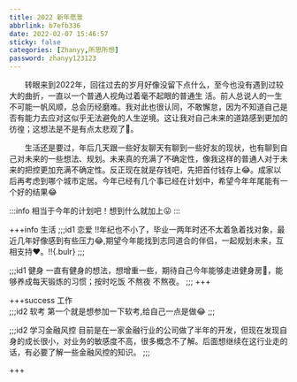 ```yaml
---
title: 2022 新年愿景
abbrlink: b7efb336
date: 2022-02-07 15:46:57
sticky: false
categories: [Zhanyy,所思所想]
password: zhanyy123123
---
```

​	&emsp;&emsp;转眼来到2022年，回往过去的岁月好像没留下点什么，至今也没有遇到过较大的曲折，一直以一个普通人视角过着毫不起眼的普通生
活。前人总说人的一生不可能一帆风顺，总会历经磨难。我对此也很认同，不敢懈怠，因为不知道自己是否有能力去应对这似乎无法避免的人生逆境。这让我对自己未来的道路感到更加的彷徨；这想法是不是有点太悲观了:clown_face:。

​	&emsp;&emsp;生活还是要过，年后几天跟一些好友聊天有聊到一些好友的现状，也有聊到自己对未来的一些想法、规划。未来真的充满了不确定性，像我这样的普通人对于未来的把控更加充满不确定性。反正现在就是存钱吧，先把首付钱存上:joy:。成家以后再考虑到哪个城市定居。今年已经有几个事已经在计划中，希望今年年尾能有一个好的结果:joy:

:::info
相当于今年的计划吧！想到什么就加上:stuck_out_tongue:
:::

+++info 生活
;;;id1 恋爱 
!!年纪也不小了，毕业一两年时还不太着急着找对象，最近几年好像感到有些压力:joy:,期望今年能找到志同道合的伴侣，一起规划未来，互相支持:heart:。!!{.bulr} 
;;;

;;;id1 健身
一直有健身的想法，想增重一些，期待自己今年能够走进健身房:muscle:，能够养成每天锻炼的习惯；按时吃饭 不熬夜 不熬夜。
;;;
+++

+++success 工作   
;;;id2 软考
第一个就是想参加一下软考,给自己一点是做:joy:
;;;

;;;id2 学习金融风控
目前是在一家金融行业的公司做了半年的开发，但现在发现自身的成长很小，对业务的敏感度不高，很多概念不了解。后面想继续在这行业走的话，有必要了解一些金融风控的知识。
;;;



+++

